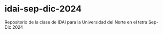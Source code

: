 # idai-sep-dic-2024
Repositorio de la clase de IDAI para la Universidad del Norte en el tetra Sep-Dic 2024
